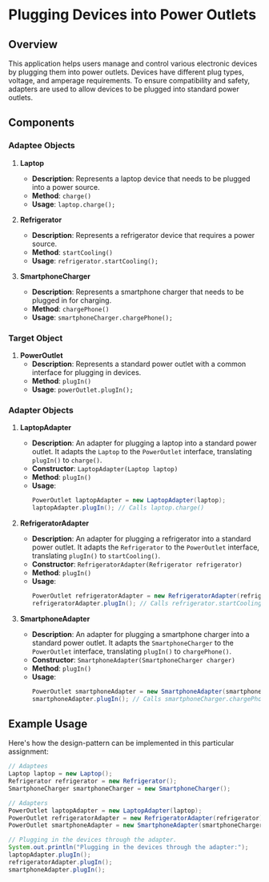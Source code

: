 # Plugging Devices into Power Outlets

## Overview

This application helps users manage and control various electronic devices by plugging them into power outlets. Devices have different plug types, voltage, and amperage requirements. To ensure compatibility and safety, adapters are used to allow devices to be plugged into standard power outlets.

## Components

### Adaptee Objects

1. **Laptop**
   - **Description**: Represents a laptop device that needs to be plugged into a power source.
   - **Method**: `charge()`
   - **Usage**: `laptop.charge();`

2. **Refrigerator**
   - **Description**: Represents a refrigerator device that requires a power source.
   - **Method**: `startCooling()`
   - **Usage**: `refrigerator.startCooling();`

3. **SmartphoneCharger**
   - **Description**: Represents a smartphone charger that needs to be plugged in for charging.
   - **Method**: `chargePhone()`
   - **Usage**: `smartphoneCharger.chargePhone();`

### Target Object

1. **PowerOutlet**
   - **Description**: Represents a standard power outlet with a common interface for plugging in devices.
   - **Method**: `plugIn()`
   - **Usage**: `powerOutlet.plugIn();`

### Adapter Objects

1. **LaptopAdapter**
   - **Description**: An adapter for plugging a laptop into a standard power outlet. It adapts the `Laptop` to the `PowerOutlet` interface, translating `plugIn()` to `charge()`.
   - **Constructor**: `LaptopAdapter(Laptop laptop)`
   - **Method**: `plugIn()`
   - **Usage**: 
     ```java
     PowerOutlet laptopAdapter = new LaptopAdapter(laptop);
     laptopAdapter.plugIn(); // Calls laptop.charge()
     ```

2. **RefrigeratorAdapter**
   - **Description**: An adapter for plugging a refrigerator into a standard power outlet. It adapts the `Refrigerator` to the `PowerOutlet` interface, translating `plugIn()` to `startCooling()`.
   - **Constructor**: `RefrigeratorAdapter(Refrigerator refrigerator)`
   - **Method**: `plugIn()`
   - **Usage**:
     ```java
     PowerOutlet refrigeratorAdapter = new RefrigeratorAdapter(refrigerator);
     refrigeratorAdapter.plugIn(); // Calls refrigerator.startCooling()
     ```

3. **SmartphoneAdapter**
   - **Description**: An adapter for plugging a smartphone charger into a standard power outlet. It adapts the `SmartphoneCharger` to the `PowerOutlet` interface, translating `plugIn()` to `chargePhone()`.
   - **Constructor**: `SmartphoneAdapter(SmartphoneCharger charger)`
   - **Method**: `plugIn()`
   - **Usage**:
     ```java
     PowerOutlet smartphoneAdapter = new SmartphoneAdapter(smartphoneCharger);
     smartphoneAdapter.plugIn(); // Calls smartphoneCharger.chargePhone()
     ```

## Example Usage

Here's how the design-pattern can be implemented in this particular assignment:

```java
// Adaptees
Laptop laptop = new Laptop();
Refrigerator refrigerator = new Refrigerator();
SmartphoneCharger smartphoneCharger = new SmartphoneCharger();

// Adapters
PowerOutlet laptopAdapter = new LaptopAdapter(laptop);
PowerOutlet refrigeratorAdapter = new RefrigeratorAdapter(refrigerator);
PowerOutlet smartphoneAdapter = new SmartphoneAdapter(smartphoneCharger);

// Plugging in the devices through the adapter.
System.out.println("Plugging in the devices through the adapter:");
laptopAdapter.plugIn();
refrigeratorAdapter.plugIn();
smartphoneAdapter.plugIn();
